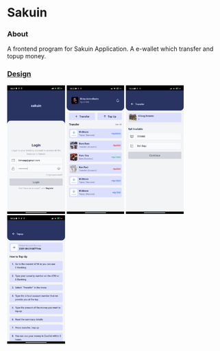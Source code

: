# Sakuin

### About
A frontend program for Sakuin Application.
A e-wallet which transfer and topup money.

### [Design](https://www.figma.com/file/9h19u8PoQbeaXpSPaOCqY9/Zwallet---Client?node-id=0%3A1)
<img src="/screenshoot/login.jpg" height="300"/>
<img src="/screenshoot/home.jpg" height="300"/>
<img src="/screenshoot/transfer.jpg" height="300"/>
<img src="/screenshoot/topup.jpg" height="300"/>
